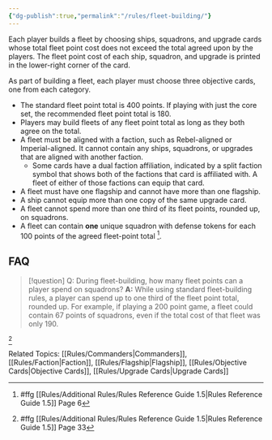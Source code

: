 ```yaml
---
{"dg-publish":true,"permalink":"/rules/fleet-building/"}
---
```


Each player builds a fleet by choosing ships, squadrons, and upgrade cards whose total fleet point cost does not exceed the total agreed upon by the players. The fleet point cost of each ship, squadron, and upgrade is printed in the lower-right corner of the card.

As part of building a fleet, each player must choose three objective cards, one from each category.

- The standard fleet point total is 400 points. If playing with just the core set, the recommended fleet point total is 180.
- Players may build fleets of any fleet point total as long as they both agree on the total.
- A fleet must be aligned with a faction, such as Rebel-aligned or Imperial-aligned. It cannot contain any ships, squadrons, or upgrades that are aligned with another faction.
  - Some cards have a dual faction affiliation, indicated by a split faction symbol that shows both of the factions that card is affiliated with. A fleet of either of those factions can equip that card.
- A fleet must have one flagship and cannot have more than one flagship.
- A ship cannot equip more than one copy of the same upgrade card.
- A fleet cannot spend more than one third of its fleet points, rounded up, on squadrons.
- A fleet can contain **one** unique squadron with defense tokens for each 100 points of the agreed fleet-point total [^1].
## FAQ

> [!question] Q: During fleet-building, how many fleet points can a player spend on squadrons?
> **A:** While using standard fleet-building rules, a player can spend up to one third of the fleet point total, rounded up. For example, if playing a 200 point game, a fleet could contain 67 points of squadrons, even if the total cost of that fleet was only 190.

[^2]

Related Topics: [[Rules/Commanders\|Commanders]], [[Rules/Faction\|Faction]], [[Rules/Flagship\|Flagship]], [[Rules/Objective Cards\|Objective Cards]], [[Rules/Upgrade Cards\|Upgrade Cards]]

[^1]: #ffg [[Rules/Additional Rules/Rules Reference Guide 1.5\|Rules Reference Guide 1.5]] Page 6
[^2]: #ffg [[Rules/Additional Rules/Rules Reference Guide 1.5\|Rules Reference Guide 1.5]] Page 33
